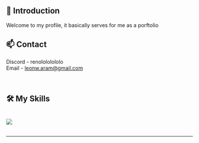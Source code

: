 ## 👋 Introduction

Welcome to my profile, it basically serves for me as a porftolio
<br>
## 📫 Contact

Discord - renolololololo <br>
Email - leonw.aram@gmail.com

<br>
<h2>🛠 My Skills</h2>
<br/>
<div>
    <img src="https://skillicons.dev/icons?i=lua,js,html,css,cpp,blender,git,mysql"/>
</div>

<br/>
<hr/>

